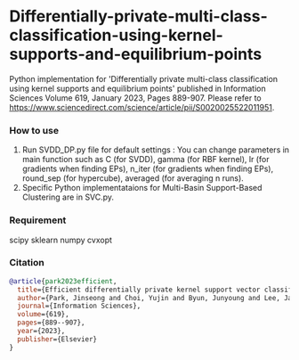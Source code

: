 # Differentially-private-multi-class-classification-using-kernel-supports-and-equilibrium-points
Python implementation for 'Differentially private multi-class classification using kernel supports and equilibrium points' published in Information Sciences Volume 619, January 2023, Pages 889-907.
Please refer to https://www.sciencedirect.com/science/article/pii/S0020025522011951.

### How to use

1. Run SVDD_DP.py file for default settings
   : You can change parameters in main function such as C (for SVDD), gamma (for RBF kernel), lr (for gradients when finding EPs), n_iter (for gradients when finding EPs), round_sep (for hypercube), averaged (for averaging n runs).
2. Specific Python implementataions for Multi-Basin Support-Based Clustering are in SVC.py.


### Requirement

scipy
sklearn
numpy
cvxopt



### Citation
```bibtex
@article{park2023efficient,
  title={Efficient differentially private kernel support vector classifier for multi-class classification},
  author={Park, Jinseong and Choi, Yujin and Byun, Junyoung and Lee, Jaewook and Park, Saerom},
  journal={Information Sciences},
  volume={619},
  pages={889--907},
  year={2023},
  publisher={Elsevier}
}
```
